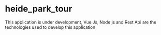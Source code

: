 # heide_park_tour
This application is under development, Vue Js, Node js and Rest Api are the technologies used to develop this application
